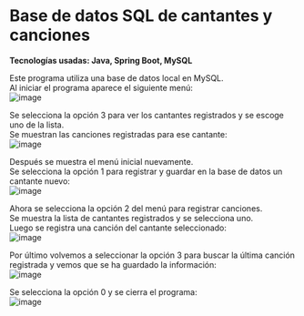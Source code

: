 # Base de datos SQL de cantantes y canciones
**Tecnologías usadas: Java, Spring Boot, MySQL**

Este programa utiliza una base de datos local en MySQL. </br>
Al iniciar el programa aparece el siguiente menú: </br>
![image](https://github.com/user-attachments/assets/38980a2a-c49c-460d-a085-c27dd9a3e94c)

Se selecciona la opción 3 para ver los cantantes registrados y se escoge uno de la lista. </br>
Se muestran las canciones registradas para ese cantante: </br>
![image](https://github.com/user-attachments/assets/01bd1ccc-2a8c-4bc1-a209-ddc4ca7d394f)

Después se muestra el menú inicial nuevamente. </br>
Se selecciona la opción 1 para registrar y guardar en la base de datos un cantante nuevo: </br>
![image](https://github.com/user-attachments/assets/179529e7-48a2-4bfd-9573-dde07948e144)

Ahora se selecciona la opción 2 del menú para registrar canciones. </br>
Se muestra la lista de cantantes registrados y se selecciona uno. </br>
Luego se registra una canción del cantante seleccionado: </br>
![image](https://github.com/user-attachments/assets/7956f54a-7324-432e-abfb-dd8e611ad024)

Por último volvemos a seleccionar la opción 3 para buscar la última canción registrada y vemos que se ha guardado la información: </br>
![image](https://github.com/user-attachments/assets/58f6f587-99bc-4bfa-993f-3bcf4e18703e)

Se selecciona la opción 0 y se cierra el programa: </br>
![image](https://github.com/user-attachments/assets/24f7e825-4cb2-45e8-8041-31aa04990c4e)
